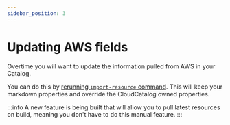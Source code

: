 ```yaml
---
sidebar_position: 3
---
```


# Updating AWS fields

Overtime you will want to update the information pulled from AWS in your Catalog.

You can do this by [rerunning `import-resource` command](/docs/overview/guides/resources/AWS/Lambda/adding-lambda-resource). This will keep your markdown properties and override the CloudCatalog owned properties.

:::info
A new feature is being built that will allow you to pull latest resources on build, meaning you don't have to do this manual feature.
:::